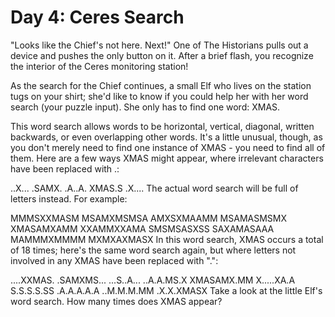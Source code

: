 # Day 4: Ceres Search

"Looks like the Chief's not here. Next!" One of The Historians pulls out a device and pushes the only button on it. After a brief flash, you recognize the interior of the Ceres monitoring station!

As the search for the Chief continues, a small Elf who lives on the station tugs on your shirt; she'd like to know if you could help her with her word search (your puzzle input). She only has to find one word: XMAS.

This word search allows words to be horizontal, vertical, diagonal, written backwards, or even overlapping other words. It's a little unusual, though, as you don't merely need to find one instance of XMAS - you need to find all of them. Here are a few ways XMAS might appear, where irrelevant characters have been replaced with .:

..X...
.SAMX.
.A..A.
XMAS.S
.X....
The actual word search will be full of letters instead. For example:

MMMSXXMASM
MSAMXMSMSA
AMXSXMAAMM
MSAMASMSMX
XMASAMXAMM
XXAMMXXAMA
SMSMSASXSS
SAXAMASAAA
MAMMMXMMMM
MXMXAXMASX
In this word search, XMAS occurs a total of 18 times; here's the same word search again, but where letters not involved in any XMAS have been replaced with ".":

....XXMAS.
.SAMXMS...
...S..A...
..A.A.MS.X
XMASAMX.MM
X.....XA.A
S.S.S.S.SS
.A.A.A.A.A
..M.M.M.MM
.X.X.XMASX
Take a look at the little Elf's word search. How many times does XMAS appear?
